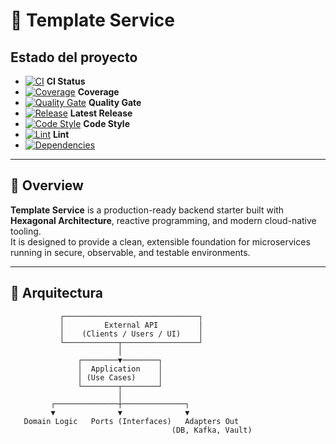 # 🧱 Template Service

## Estado del proyecto

- [![CI](https://github.com/marcoslozina/template-service/actions/workflows/ci.yml/badge.svg)](https://github.com/marcoslozina/template-service/actions/workflows/ci.yml) **CI Status**
- [![Coverage](https://sonarcloud.io/api/project_badges/measure?project=marcoslozina_template-service&metric=coverage)](https://sonarcloud.io/summary/new_code?id=marcoslozina_template-service) **Coverage**
- [![Quality Gate](https://sonarcloud.io/api/project_badges/measure?project=marcoslozina_template-service&metric=alert_status)](https://sonarcloud.io/summary/new_code?id=marcoslozina_template-service) **Quality Gate**
- [![Release](https://img.shields.io/github/v/release/marcoslozina/template-service)](https://github.com/marcoslozina/template-service/releases) **Latest Release**
- [![Code Style](https://img.shields.io/badge/style-Google%20Java%20Format-blue)](https://github.com/google/google-java-format) **Code Style**
- [![Lint](https://img.shields.io/badge/linter-Checkstyle-orange)](https://checkstyle.org/) **Lint**
- [![Dependencies](https://img.shields.io/badge/dependencies-up%20to%20date-brightgreen)](https://github.com/ben-manes/gradle-versions-plugin)

---

## 🧩 Overview

**Template Service** is a production-ready backend starter built with **Hexagonal Architecture**, reactive programming, and modern cloud-native tooling.  
It is designed to provide a clean, extensible foundation for microservices running in secure, observable, and testable environments.

---

## 🧱 Arquitectura

```text
           ┌──────────────────────────────┐
           │         External API         │
           │    (Clients / Users / UI)    │
           └────────────┬─────────────────┘
                        │
               ┌────────▼────────┐
               │  Application    │
               │ (Use Cases)     │
               └────────┬────────┘
                        │
         ┌──────────────┼──────────────┐
         ▼              ▼              ▼
   Domain Logic   Ports (Interfaces)   Adapters Out
                                    (DB, Kafka, Vault)
